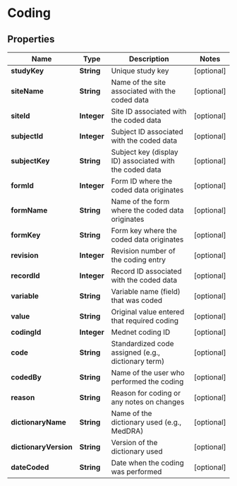 

# Coding

## Properties

Name | Type | Description | Notes
------------ | ------------- | ------------- | -------------
**studyKey** | **String** | Unique study key |  [optional]
**siteName** | **String** | Name of the site associated with the coded data |  [optional]
**siteId** | **Integer** | Site ID associated with the coded data |  [optional]
**subjectId** | **Integer** | Subject ID associated with the coded data |  [optional]
**subjectKey** | **String** | Subject key (display ID) associated with the coded data |  [optional]
**formId** | **Integer** | Form ID where the coded data originates |  [optional]
**formName** | **String** | Name of the form where the coded data originates |  [optional]
**formKey** | **String** | Form key where the coded data originates |  [optional]
**revision** | **Integer** | Revision number of the coding entry |  [optional]
**recordId** | **Integer** | Record ID associated with the coded data |  [optional]
**variable** | **String** | Variable name (field) that was coded |  [optional]
**value** | **String** | Original value entered that required coding |  [optional]
**codingId** | **Integer** | Mednet coding ID |  [optional]
**code** | **String** | Standardized code assigned (e.g., dictionary term) |  [optional]
**codedBy** | **String** | Name of the user who performed the coding |  [optional]
**reason** | **String** | Reason for coding or any notes on changes |  [optional]
**dictionaryName** | **String** | Name of the dictionary used (e.g., MedDRA) |  [optional]
**dictionaryVersion** | **String** | Version of the dictionary used |  [optional]
**dateCoded** | **String** | Date when the coding was performed |  [optional]




